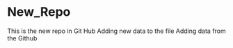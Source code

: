 
# New_Repo
This is the new repo in Git Hub
Adding new data to the file
Adding data from the Github

